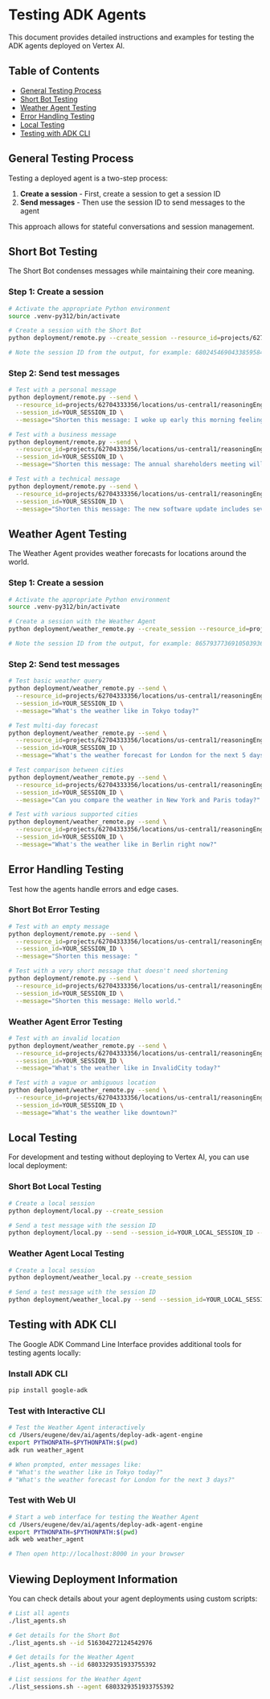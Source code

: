 # Testing ADK Agents

This document provides detailed instructions and examples for testing the ADK agents deployed on Vertex AI.

## Table of Contents

- [General Testing Process](#general-testing-process)
- [Short Bot Testing](#short-bot-testing)
- [Weather Agent Testing](#weather-agent-testing)
- [Error Handling Testing](#error-handling-testing)
- [Local Testing](#local-testing)
- [Testing with ADK CLI](#testing-with-adk-cli)

## General Testing Process

Testing a deployed agent is a two-step process:

1. **Create a session** - First, create a session to get a session ID
2. **Send messages** - Then use the session ID to send messages to the agent

This approach allows for stateful conversations and session management.

## Short Bot Testing

The Short Bot condenses messages while maintaining their core meaning.

### Step 1: Create a session

```bash
# Activate the appropriate Python environment
source .venv-py312/bin/activate

# Create a session with the Short Bot
python deployment/remote.py --create_session --resource_id=projects/62704333356/locations/us-central1/reasoningEngines/516304272124542976

# Note the session ID from the output, for example: 6802454690433859584
```

### Step 2: Send test messages

```bash
# Test with a personal message
python deployment/remote.py --send \
  --resource_id=projects/62704333356/locations/us-central1/reasoningEngines/516304272124542976 \
  --session_id=YOUR_SESSION_ID \
  --message="Shorten this message: I woke up early this morning feeling well-rested and energized. After enjoying a hearty breakfast of scrambled eggs and toast, I took my dog for a long walk in the park where we encountered several other dog owners and their pets. Once I returned home, I prepared for a busy workday that included three important meetings and numerous emails that required my immediate attention."

# Test with a business message
python deployment/remote.py --send \
  --resource_id=projects/62704333356/locations/us-central1/reasoningEngines/516304272124542976 \
  --session_id=YOUR_SESSION_ID \
  --message="Shorten this message: The annual shareholders meeting will be held on Tuesday, June 15th, 2026, at 10:00 AM Eastern Time at the corporate headquarters located at 123 Business Avenue, New York, NY. All shareholders are encouraged to attend in person, but there will also be an option to participate virtually through our secure online platform. Please bring your shareholder identification and a valid photo ID if attending in person. The meeting agenda includes a review of the company's financial performance for the fiscal year 2025, voting on proposed changes to the board of directors, and a discussion of the company's strategic plan for the next five years."

# Test with a technical message
python deployment/remote.py --send \
  --resource_id=projects/62704333356/locations/us-central1/reasoningEngines/516304272124542976 \
  --session_id=YOUR_SESSION_ID \
  --message="Shorten this message: The new software update includes several important security patches that address recently discovered vulnerabilities, along with performance improvements for memory usage and battery life. Users are strongly encouraged to install this update as soon as possible to ensure their devices remain protected. Additionally, the update introduces a redesigned user interface with improved navigation and accessibility features, as well as integration with our new cloud backup service that provides automatic syncing across all your connected devices."
```

## Weather Agent Testing

The Weather Agent provides weather forecasts for locations around the world.

### Step 1: Create a session

```bash
# Activate the appropriate Python environment
source .venv-py312/bin/activate

# Create a session with the Weather Agent
python deployment/weather_remote.py --create_session --resource_id=projects/62704333356/locations/us-central1/reasoningEngines/6803329351933755392

# Note the session ID from the output, for example: 8657937736910503936
```

### Step 2: Send test messages

```bash
# Test basic weather query
python deployment/weather_remote.py --send \
  --resource_id=projects/62704333356/locations/us-central1/reasoningEngines/6803329351933755392 \
  --session_id=YOUR_SESSION_ID \
  --message="What's the weather like in Tokyo today?"

# Test multi-day forecast
python deployment/weather_remote.py --send \
  --resource_id=projects/62704333356/locations/us-central1/reasoningEngines/6803329351933755392 \
  --session_id=YOUR_SESSION_ID \
  --message="What's the weather forecast for London for the next 5 days?"

# Test comparison between cities
python deployment/weather_remote.py --send \
  --resource_id=projects/62704333356/locations/us-central1/reasoningEngines/6803329351933755392 \
  --session_id=YOUR_SESSION_ID \
  --message="Can you compare the weather in New York and Paris today?"

# Test with various supported cities
python deployment/weather_remote.py --send \
  --resource_id=projects/62704333356/locations/us-central1/reasoningEngines/6803329351933755392 \
  --session_id=YOUR_SESSION_ID \
  --message="What's the weather like in Berlin right now?"
```

## Error Handling Testing

Test how the agents handle errors and edge cases.

### Short Bot Error Testing

```bash
# Test with an empty message
python deployment/remote.py --send \
  --resource_id=projects/62704333356/locations/us-central1/reasoningEngines/516304272124542976 \
  --session_id=YOUR_SESSION_ID \
  --message="Shorten this message: "

# Test with a very short message that doesn't need shortening
python deployment/remote.py --send \
  --resource_id=projects/62704333356/locations/us-central1/reasoningEngines/516304272124542976 \
  --session_id=YOUR_SESSION_ID \
  --message="Shorten this message: Hello world."
```

### Weather Agent Error Testing

```bash
# Test with an invalid location
python deployment/weather_remote.py --send \
  --resource_id=projects/62704333356/locations/us-central1/reasoningEngines/6803329351933755392 \
  --session_id=YOUR_SESSION_ID \
  --message="What's the weather like in InvalidCity today?"

# Test with a vague or ambiguous location
python deployment/weather_remote.py --send \
  --resource_id=projects/62704333356/locations/us-central1/reasoningEngines/6803329351933755392 \
  --session_id=YOUR_SESSION_ID \
  --message="What's the weather like downtown?"
```

## Local Testing

For development and testing without deploying to Vertex AI, you can use local deployment:

### Short Bot Local Testing

```bash
# Create a local session
python deployment/local.py --create_session

# Send a test message with the session ID
python deployment/local.py --send --session_id=YOUR_LOCAL_SESSION_ID --message="Shorten this message: Your test message here."
```

### Weather Agent Local Testing

```bash
# Create a local session
python deployment/weather_local.py --create_session

# Send a test message with the session ID
python deployment/weather_local.py --send --session_id=YOUR_LOCAL_SESSION_ID --message="What's the weather like in Paris today?"
```

## Testing with ADK CLI

The Google ADK Command Line Interface provides additional tools for testing agents locally:

### Install ADK CLI

```bash
pip install google-adk
```

### Test with Interactive CLI

```bash
# Test the Weather Agent interactively
cd /Users/eugene/dev/ai/agents/deploy-adk-agent-engine
export PYTHONPATH=$PYTHONPATH:$(pwd)
adk run weather_agent

# When prompted, enter messages like:
# "What's the weather like in Tokyo today?"
# "What's the weather forecast for London for the next 3 days?"
```

### Test with Web UI

```bash
# Start a web interface for testing the Weather Agent
cd /Users/eugene/dev/ai/agents/deploy-adk-agent-engine
export PYTHONPATH=$PYTHONPATH:$(pwd)
adk web weather_agent

# Then open http://localhost:8000 in your browser
```

## Viewing Deployment Information

You can check details about your agent deployments using custom scripts:

```bash
# List all agents
./list_agents.sh

# Get details for the Short Bot
./list_agents.sh --id 516304272124542976

# Get details for the Weather Agent
./list_agents.sh --id 6803329351933755392

# List sessions for the Weather Agent
./list_sessions.sh --agent 6803329351933755392
```